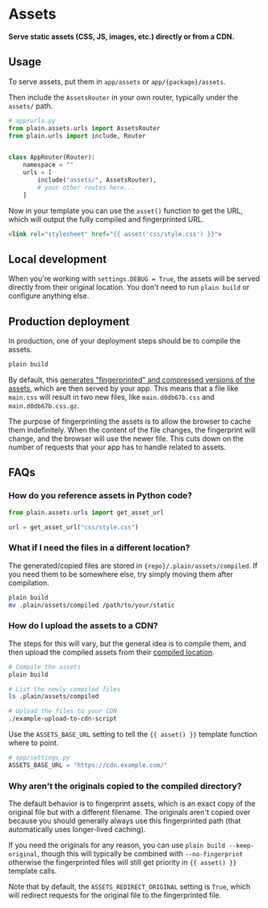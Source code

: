 # Assets

**Serve static assets (CSS, JS, images, etc.) directly or from a CDN.**

## Usage

To serve assets, put them in `app/assets` or `app/{package}/assets`.

Then include the `AssetsRouter` in your own router, typically under the `assets/` path.

```python
# app/urls.py
from plain.assets.urls import AssetsRouter
from plain.urls import include, Router


class AppRouter(Router):
    namespace = ""
    urls = [
        include("assets/", AssetsRouter),
        # your other routes here...
    ]
```

Now in your template you can use the `asset()` function to get the URL, which will output the fully compiled and fingerprinted URL.

```html
<link rel="stylesheet" href="{{ asset('css/style.css') }}">
```

## Local development

When you're working with `settings.DEBUG = True`, the assets will be served directly from their original location. You don't need to run `plain build` or configure anything else.

## Production deployment

In production, one of your deployment steps should be to compile the assets.

```bash
plain build
```

By default, this [generates "fingerprinted" and compressed versions of the assets](fingerprints.py#get_file_fingerprint), which are then served by your app. This means that a file like `main.css` will result in two new files, like `main.d0db67b.css` and `main.d0db67b.css.gz`.

The purpose of fingerprinting the assets is to allow the browser to cache them indefinitely. When the content of the file changes, the fingerprint will change, and the browser will use the newer file. This cuts down on the number of requests that your app has to handle related to assets.

## FAQs

### How do you reference assets in Python code?

```python
from plain.assets.urls import get_asset_url

url = get_asset_url("css/style.css")
```

### What if I need the files in a different location?

The generated/copied files are stored in `{repo}/.plain/assets/compiled`. If you need them to be somewhere else, try simply moving them after compilation.

```bash
plain build
mv .plain/assets/compiled /path/to/your/static
```

### How do I upload the assets to a CDN?

The steps for this will vary, but the general idea is to compile them, and then upload the compiled assets from their [compiled location](compile.py#get_compiled_path).

```bash
# Compile the assets
plain build

# List the newly compiled files
ls .plain/assets/compiled

# Upload the files to your CDN
./example-upload-to-cdn-script
```

Use the `ASSETS_BASE_URL` setting to tell the `{{ asset() }}` template function where to point.

```python
# app/settings.py
ASSETS_BASE_URL = "https://cdn.example.com/"
```

### Why aren't the originals copied to the compiled directory?

The default behavior is to fingerprint assets, which is an exact copy of the original file but with a different filename. The originals aren't copied over because you should generally always use this fingerprinted path (that automatically uses longer-lived caching).

If you need the originals for any reason, you can use `plain build --keep-original`, though this will typically be combined with `--no-fingerprint` otherwise the fingerprinted files will still get priority in `{{ asset() }}` template calls.

Note that by default, the `ASSETS_REDIRECT_ORIGINAL` setting is `True`, which will redirect requests for the original file to the fingerprinted file.
